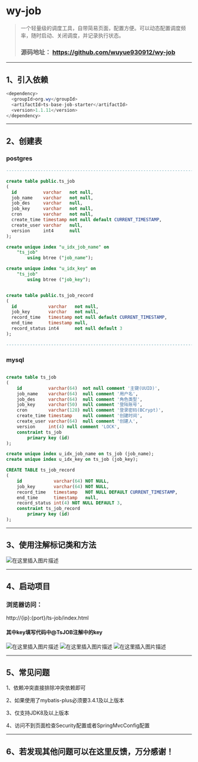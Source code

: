 # wy-job

> 一个轻量级的调度工具，自带简易页面，配置方便。可以动态配置调度频率，随时启动、关闭调度，并记录执行状态。
> ### 源码地址： https://github.com/wuyue930912/wy-job

-------------------
## 1、引入依赖

```java
<dependency>
  <groupId>org.wy</groupId>
  <artifactId>ts-base-job-starter</artifactId>
  <version>1.1.11</version>
</dependency>
```

----------------
## 2、创建表
### postgres

```sql
-------------------------------------------------------------------------

create table public.ts_job
(
  id          varchar   not null,
  job_name    varchar   not null,
  job_des     varchar   null,
  job_key     varchar   not null,
  cron        varchar   not null,
  create_time timestamp not null default CURRENT_TIMESTAMP,
  create_user varchar   null,
  version     int4      null
);

create unique index "u_idx_job_name" on
    "ts_job"
        using btree ("job_name");

create unique index "u_idx_key" on
    "ts_job"
        using btree ("job_key");


create table public.ts_job_record
(
  id            varchar   not null,
  job_key       varchar   not null,
  record_time   timestamp not null default CURRENT_TIMESTAMP,
  end_time      timestamp null,
  record_status int4      not null default 3
);

-------------------------------------------------------------------------

```

### mysql

```sql

create table ts_job
(
    id          varchar(64)  not null comment '主键(UUID)',
    job_name    varchar(64)  null comment '用户名',
    job_des     varchar(64)  null comment '角色类型',
    job_key     varchar(50)  null comment '登陆账号',
    cron        varchar(128) null comment '登录密码(BCrypt)',
    create_time timestamp    null comment '创建时间',
    create_user varchar(64)  null comment '创建人',
    version     int(4) null comment 'LOCK',
    constraint ts_job
        primary key (id)
);

create unique index u_idx_job_name on ts_job (job_name);
create unique index u_idx_key on ts_job (job_key);

CREATE TABLE ts_job_record
(
    id            varchar(64) NOT NULL,
    job_key       varchar(64) NOT NULL,
    record_time   timestamp   NOT NULL DEFAULT CURRENT_TIMESTAMP,
    end_time      timestamp   null,
    record_status int(4) NOT NULL DEFAULT 3,
    constraint ts_job_record
        primary key (id)
);
```

-----------------

## 3、使用注解标记类和方法
![在这里插入图片描述](https://img-blog.csdnimg.cn/21758f6ca6ba4fd8bb272433870c9c98.png)

------------
## 4、启动项目
### 浏览器访问：
http://{ip}:{port}/ts-job/index.html
#### 其中key填写代码中@TsJOB注解中的key
![在这里插入图片描述](https://img-blog.csdnimg.cn/06a8e1e441ee4be8b82b6d01d9f83071.png)
![在这里插入图片描述](https://img-blog.csdnimg.cn/745b63b668c84a7586aaca00d5e85c2b.png)
![在这里插入图片描述](https://img-blog.csdnimg.cn/cab76ac7ddf8431184bf26ea10070210.png)

---------------

## 5、常见问题

1、依赖冲突直接排除冲突依赖即可

2、如果使用了mybatis-plus必须要3.4.1及以上版本

3、仅支持JDK8及以上版本

4、访问不到页面检查Security配置或者SpringMvcConfig配置

-----------------
## 6、若发现其他问题可以在这里反馈，万分感谢！
